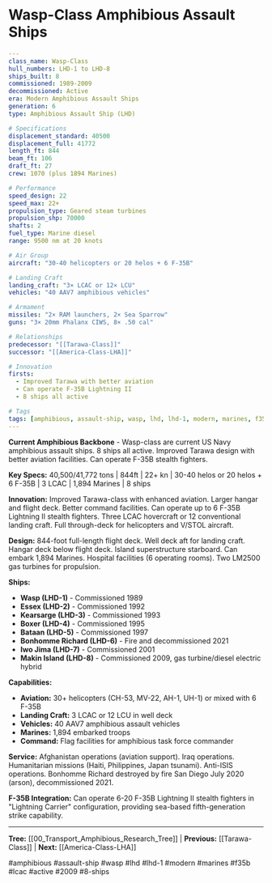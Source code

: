 # Wasp-Class Amphibious Assault Ships

```yaml
---
class_name: Wasp-Class
hull_numbers: LHD-1 to LHD-8
ships_built: 8
commissioned: 1989-2009
decommissioned: Active
era: Modern Amphibious Assault Ships
generation: 6
type: Amphibious Assault Ship (LHD)

# Specifications
displacement_standard: 40500
displacement_full: 41772
length_ft: 844
beam_ft: 106
draft_ft: 27
crew: 1070 (plus 1894 Marines)

# Performance
speed_design: 22
speed_max: 22+
propulsion_type: Geared steam turbines
propulsion_shp: 70000
shafts: 2
fuel_type: Marine diesel
range: 9500 nm at 20 knots

# Air Group
aircraft: "30-40 helicopters or 20 helos + 6 F-35B"

# Landing Craft
landing_craft: "3× LCAC or 12× LCU"
vehicles: "40 AAV7 amphibious vehicles"

# Armament
missiles: "2× RAM launchers, 2× Sea Sparrow"
guns: "3× 20mm Phalanx CIWS, 8× .50 cal"

# Relationships
predecessor: "[[Tarawa-Class]]"
successor: "[[America-Class-LHA]]"

# Innovation
firsts:
  - Improved Tarawa with better aviation
  - Can operate F-35B Lightning II
  - 8 ships all active

# Tags
tags: [amphibious, assault-ship, wasp, lhd, lhd-1, modern, marines, f35b, lcac, active, 2009, 8-ships]
---
```

**Current Amphibious Backbone** - Wasp-class are current US Navy amphibious assault ships. 8 ships all active. Improved Tarawa design with better aviation facilities. Can operate F-35B stealth fighters.

**Key Specs:** 40,500/41,772 tons | 844ft | 22+ kn | 30-40 helos or 20 helos + 6 F-35B | 3 LCAC | 1,894 Marines | 8 ships

**Innovation:** Improved Tarawa-class with enhanced aviation. Larger hangar and flight deck. Better command facilities. Can operate up to 6 F-35B Lightning II stealth fighters. Three LCAC hovercraft or 12 conventional landing craft. Full through-deck for helicopters and V/STOL aircraft.

**Design:** 844-foot full-length flight deck. Well deck aft for landing craft. Hangar deck below flight deck. Island superstructure starboard. Can embark 1,894 Marines. Hospital facilities (6 operating rooms). Two LM2500 gas turbines for propulsion.

**Ships:**
- **Wasp (LHD-1)** - Commissioned 1989
- **Essex (LHD-2)** - Commissioned 1992
- **Kearsarge (LHD-3)** - Commissioned 1993
- **Boxer (LHD-4)** - Commissioned 1995
- **Bataan (LHD-5)** - Commissioned 1997
- **Bonhomme Richard (LHD-6)** - Fire and decommissioned 2021
- **Iwo Jima (LHD-7)** - Commissioned 2001
- **Makin Island (LHD-8)** - Commissioned 2009, gas turbine/diesel electric hybrid

**Capabilities:**
- **Aviation:** 30+ helicopters (CH-53, MV-22, AH-1, UH-1) or mixed with 6 F-35B
- **Landing Craft:** 3 LCAC or 12 LCU in well deck
- **Vehicles:** 40 AAV7 amphibious assault vehicles
- **Marines:** 1,894 embarked troops
- **Command:** Flag facilities for amphibious task force commander

**Service:** Afghanistan operations (aviation support). Iraq operations. Humanitarian missions (Haiti, Philippines, Japan tsunami). Anti-ISIS operations. Bonhomme Richard destroyed by fire San Diego July 2020 (arson), decommissioned 2021.

**F-35B Integration:** Can operate 6-20 F-35B Lightning II stealth fighters in "Lightning Carrier" configuration, providing sea-based fifth-generation strike capability.

---
**Tree:** [[00_Transport_Amphibious_Research_Tree]] | **Previous:** [[Tarawa-Class]] | **Next:** [[America-Class-LHA]]

#amphibious #assault-ship #wasp #lhd #lhd-1 #modern #marines #f35b #lcac #active #2009 #8-ships
